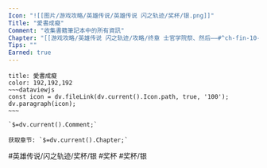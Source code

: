 ```yaml
---
Icon: "![[图片/游戏攻略/英雄传说/英雄传说 闪之轨迹/奖杯/银.png]]"
Title: "愛書成癡"
Comment: "收集書籍筆記本中的所有資訊"
Chapter: "[[游戏攻略/英雄传说 闪之轨迹/攻略/终章 士官学院祭、然后——#^ch-fin-10-30-trophy-01|终章10/30]]"
Tips: ""
Earned: true
---
```

```ad-ed-sen-1-silver
title: 愛書成癡
color: 192,192,192
~~~dataviewjs
const icon = dv.fileLink(dv.current().Icon.path, true, '100');
dv.paragraph(icon);
~~~

`$=dv.current().Comment;`

获取章节: `$=dv.current().Chapter;`

```

#英雄传说/闪之轨迹/奖杯/银 #奖杯 #奖杯/银